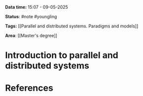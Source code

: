 **Data time:** 15:07 - 09-05-2025

**Status**: #note #youngling 

**Tags:** [[Parallel and distributed systems. Paradigms and models]]

**Area**: [[Master's degree]]
# Introduction to parallel and distributed systems


# References